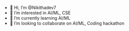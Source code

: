 - 👋 Hi, I’m @Nikithadev7
- 👀 I’m interested in AI/ML, CSE
- 🌱 I’m currently learning AI/ML
- 💞️ I’m looking to collaborate on AI/ML, Coding hackathon

<!---
Nikithadev7/Nikithadev7 is a ✨ special ✨ repository because its `README.md` (this file) appears on your GitHub profile.
You can click the Preview link to take a look at your changes.
--->
